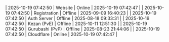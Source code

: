 | 2025-10-19 07:42:50 | Website | Online | 2025-10-19 07:42:47 |
| 2025-10-19 07:42:50 | Registration | Offline | 2025-09-09 16:40:23 |
| 2025-10-19 07:42:50 | Auth Server | Offline | 2025-08-18 09:33:31 |
| 2025-10-19 07:42:50 | Kezan (PvE) | Offline | 2025-10-11 12:51:30 |
| 2025-10-19 07:42:50 | Gurubashi (PvP) | Offline | 2025-08-23 21:44:06 |
| 2025-10-19 07:42:50 | Cloudflare | Online | 2025-10-19 07:42:47 |
